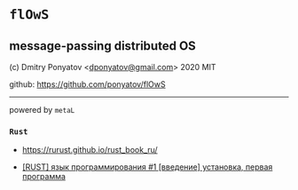 #  `flOwS`
## message-passing distributed OS

(c) Dmitry Ponyatov <<dponyatov@gmail.com>> 2020 MIT

github: https://github.com/ponyatov/flOwS

***
powered by `metaL`

### `Rust`

* https://rurust.github.io/rust_book_ru/

* [\[RUST\] язык программирования #1 \[введение\] установка, первая программа](https://www.youtube.com/watch?v=IUGldJLUHSc)

